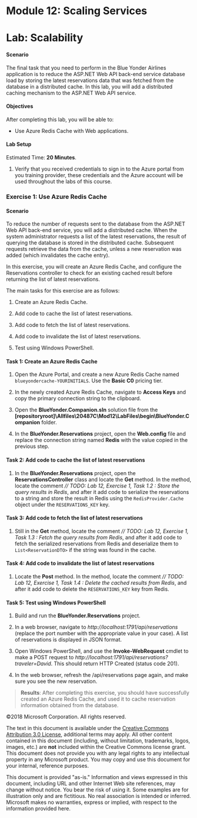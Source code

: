 # Module 12: Scaling Services

# Lab: Scalability

#### Scenario

The final task that you need to perform in the Blue Yonder Airlines application is to reduce the ASP.NET Web API back-end service database load by storing the latest reservations data that was fetched from the database in a distributed cache. In this lab, you will add a distributed caching mechanism to the ASP.NET Web API service.

#### Objectives

After completing this lab, you will be able to:

- Use Azure Redis Cache with Web applications.

#### Lab Setup

Estimated Time: **20 Minutes**.

1. Verify that you received credentials to sign in to the Azure portal from you training provider, these credentials and the Azure account will be used throughout the labs of this course.

### Exercise 1: Use Azure Redis Cache

#### Scenario

To reduce the number of requests sent to the database from the ASP.NET Web API back-end service, you will add a distributed cache. When the system administrator requests a list of the latest reservations, the result of querying the database is stored in the distributed cache. Subsequent requests retrieve the data from the cache, unless a new reservation was added (which invalidates the cache entry).

In this exercise, you will create an Azure Redis Cache, and configure the Reservations controller to check for an existing cached result before returning the list of latest reservations.

The main tasks for this exercise are as follows:

1. Create an Azure Redis Cache.

1. Add code to cache the list of latest reservations.

1. Add code to fetch the list of latest reservations.

1. Add code to invalidate the list of latest reservations.

1. Test using Windows PowerShell.

#### Task 1: Create an Azure Redis Cache

1. Open the Azure Portal, and create a new Azure Redis Cache named `blueyondercache-YOURINITIALS`. Use the **Basic C0** pricing tier.

1. In the newly created Azure Redis Cache, navigate to **Access Keys** and copy the primary connection string to the clipboard.

1. Open the **BlueYonder.Companion.sln** solution file from the **[repositoryroot]\Allfiles\20487C\Mod12\LabFiles\begin\BlueYonder.Companion** folder.

1. In the **BlueYonder.Reservations** project, open the **Web.config** file and replace the connection string named **Redis** with the value copied in the previous step.

#### Task 2: Add code to cache the list of latest reservations

1. In the **BlueYonder.Reservations** project, open the **ReservationsController** class and locate the **Get** method. In the method, locate the comment _// TODO: Lab 12, Exercise 1, Task 1.2 : Store the query results in Redis_, and after it add code to serialize the reservations to a string and store the result in Redis using the `RedisProvider.Cache` object under the `RESERVATIONS_KEY` key.

#### Task 3: Add code to fetch the list of latest reservations

1. Still in the **Get** method, locate the comment _// TODO: Lab 12, Exercise 1, Task 1.3 : Fetch the query results from Redis_, and after it add code to fetch the serialized reservations from Redis and deserialize them to `List<ReservationDTO>` if the string was found in the cache.

#### Task 4: Add code to invalidate the list of latest reservations

1. Locate the **Post** method. In the method, locate the comment _// TODO: Lab 12, Exercise 1, Task 1.4 : Delete the cached results from Redis_, and after it add code to delete the `RESERVATIONS_KEY` key from Redis.

#### Task 5: Test using Windows PowerShell

1. Build and run the **BlueYonder.Reservations** project.

1. In a web browser, navigate to _http://localhost:1791/api/reservations_ (replace the port number with the appropriate value in your case). A list of reservations is displayed in JSON format.

1. Open Windows PowerShell, and use the **Invoke-WebRequest** cmdlet to make a POST request to _http://localhost:1791/api/reservations?traveler=David_. This should return HTTP Created (status code 201).

1. In the web browser, refresh the /api/reservations page again, and make sure you see the new reservation.

  >**Results**: After completing this exercise, you should have successfully created an Azure Redis Cache, and used it to cache reservation information obtained from the database.

©2018 Microsoft Corporation. All rights reserved.

The text in this document is available under the  [Creative Commons Attribution 3.0 License](https://creativecommons.org/licenses/by/3.0/legalcode), additional terms may apply. All other content contained in this document (including, without limitation, trademarks, logos, images, etc.) are  **not**  included within the Creative Commons license grant. This document does not provide you with any legal rights to any intellectual property in any Microsoft product. You may copy and use this document for your internal, reference purposes.

This document is provided &quot;as-is.&quot; Information and views expressed in this document, including URL and other Internet Web site references, may change without notice. You bear the risk of using it. Some examples are for illustration only and are fictitious. No real association is intended or inferred. Microsoft makes no warranties, express or implied, with respect to the information provided here.
